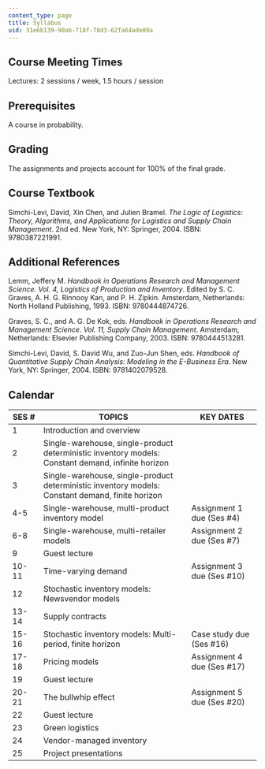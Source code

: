 ```yaml
---
content_type: page
title: Syllabus
uid: 31e6b139-90ab-718f-78d3-62fa64ade09a
---
```


Course Meeting Times
--------------------

Lectures: 2 sessions / week, 1.5 hours / session

Prerequisites
-------------

A course in probability.

Grading
-------

The assignments and projects account for 100% of the final grade.

Course Textbook
---------------

Simchi-Levi, David, Xin Chen, and Julien Bramel. _The Logic of Logistics: Theory, Algorithms, and Applications for Logistics and Supply Chain Management_. 2nd ed. New York, NY: Springer, 2004. ISBN: 9780387221991.

Additional References
---------------------

Lemm, Jeffery M. _Handbook in Operations Research and Management Science. Vol. 4, Logistics of Production and Inventory_. Edited by S. C. Graves, A. H. G. Rinnooy Kan, and P. H. Zipkin. Amsterdam, Netherlands: North Holland Publishing, 1993. ISBN: 9780444874726.

Graves, S. C., and A. G. De Kok, eds. _Handbook in Operations Research and Management Science. Vol. 11, Supply Chain Management_. Amsterdam, Netherlands: Elsevier Publishing Company, 2003. ISBN: 9780444513281.

Simchi-Levi, David, S. David Wu, and Zuo-Jun Shen, eds. _Handbook of Quantitative Supply Chain Analysis: Modeling in the E-Business Era_. New York, NY: Springer, 2004. ISBN: 9781402079528.

Calendar
--------

| SES # | TOPICS | KEY DATES |
| --- | --- | --- |
| 1 | Introduction and overview | &nbsp; |
| 2 | Single-warehouse, single-product deterministic inventory models: Constant demand, infinite horizon | &nbsp; |
| 3 | Single-warehouse, single-product deterministic inventory models: Constant demand, finite horizon | &nbsp; |
| 4-5 | Single-warehouse, multi-product inventory model | Assignment 1 due (Ses #4) |
| 6-8 | Single-warehouse, multi-retailer models | Assignment 2 due (Ses #7) |
| 9 | Guest lecture | &nbsp; |
| 10-11 | Time-varying demand | Assignment 3 due (Ses #10) |
| 12 | Stochastic inventory models: Newsvendor models | &nbsp; |
| 13-14 | Supply contracts | &nbsp; |
| 15-16 | Stochastic inventory models: Multi-period, finite horizon | Case study due (Ses #16) |
| 17-18 | Pricing models | Assignment 4 due (Ses #17) |
| 19 | Guest lecture | &nbsp; |
| 20-21 | The bullwhip effect | Assignment 5 due (Ses #20) |
| 22 | Guest lecture | &nbsp; |
| 23 | Green logistics | &nbsp; |
| 24 | Vendor-managed inventory | &nbsp; |
| 25 | Project presentations |